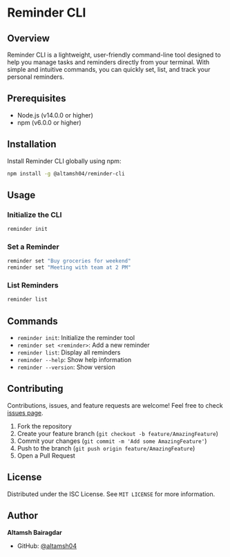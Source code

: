 # Reminder CLI

## Overview

Reminder CLI is a lightweight, user-friendly command-line tool designed to help you manage tasks and reminders directly from your terminal. With simple and intuitive commands, you can quickly set, list, and track your personal reminders.

## Prerequisites

- Node.js (v14.0.0 or higher)
- npm (v6.0.0 or higher)

## Installation

Install Reminder CLI globally using npm:

```bash
npm install -g @altamsh04/reminder-cli
```

## Usage

### Initialize the CLI

```bash
reminder init
```

### Set a Reminder

```bash
reminder set "Buy groceries for weekend"
reminder set "Meeting with team at 2 PM"
```

### List Reminders

```bash
reminder list
```

## Commands

- `reminder init`: Initialize the reminder tool
- `reminder set <reminder>`: Add a new reminder
- `reminder list`: Display all reminders
- `reminder --help`: Show help information
- `reminder --version`: Show version

## Contributing

Contributions, issues, and feature requests are welcome! Feel free to check [issues page](https://github.com/altamsh04/reminder-cli/issues).

1. Fork the repository
2. Create your feature branch (`git checkout -b feature/AmazingFeature`)
3. Commit your changes (`git commit -m 'Add some AmazingFeature'`)
4. Push to the branch (`git push origin feature/AmazingFeature`)
5. Open a Pull Request

## License

Distributed under the ISC License. See `MIT LICENSE` for more information.

## Author

**Altamsh Bairagdar**
- GitHub: [@altamsh04](https://github.com/altamsh04)
